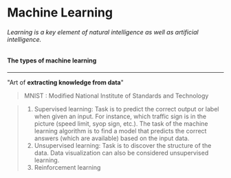 # Machine Learning

###### Learning is a key element of natural intelligence as well as artificial intelligence.

#### The types of machine learning
-----------------------------------
"Art of **extracting knowledge from data**"
> MNIST : Modified National Institute of Standards and Technology

> 1. Supervised learning: Task is to predict the correct output or label when given an input. For instance, which traffic sign is in the picture (speed limit, syop sign, etc.). The task of the machine learning algorithm is to find a model that predicts the correct answers (which are available) based on the input data.
> 2. Unsupervised learning: Task is to discover the structure of the data. Data visualization can also be considered unsupervised learning.  
> 3. Reinforcement learning 